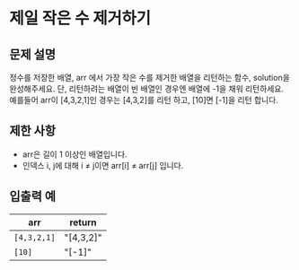<h1>제일 작은 수 제거하기</h1>


<h2>문제 설명</h2>
정수를 저장한 배열, arr 에서 가장 작은 수를 제거한 배열을 리턴하는 함수, solution을 완성해주세요. 단, 리턴하려는 배열이 빈 배열인 경우엔 배열에 -1을 채워 리턴하세요. 예를들어 arr이 [4,3,2,1]인 경우는 [4,3,2]를 리턴 하고, [10]면 [-1]을 리턴 합니다.

<h2>제한 사항</h2>


- arr은 길이 1 이상인 배열입니다.
- 인덱스 i, j에 대해 i ≠ j이면 arr[i] ≠ arr[j] 입니다.

<h2>입출력 예</h2>

|arr|return|
|---|---|
|`[4,3,2,1]`|"[4,3,2]"|
|`[10]`|"[-1]"|
